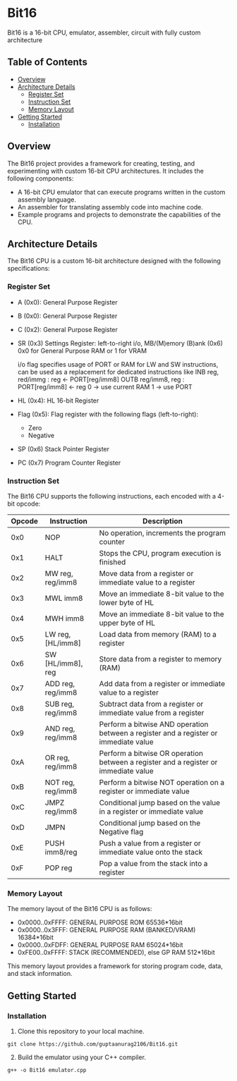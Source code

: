 # Bit16

Bit16 is a 16-bit CPU, emulator, assembler, circuit with fully custom architecture

## Table of Contents

-   [Overview](#overview)
-   [Architecture Details](#architecture-details)
    -   [Register Set](#register-set)
    -   [Instruction Set](#instruction-set)
    -   [Memory Layout](#memory-layout)
-   [Getting Started](#getting-started)
    -   [Installation](#installation)

## Overview

The Bit16 project provides a framework for creating, testing, and experimenting with custom 16-bit CPU architectures. It includes the following components:

-   A 16-bit CPU emulator that can execute programs written in the custom assembly language.
-   An assembler for translating assembly code into machine code.
-   Example programs and projects to demonstrate the capabilities of the CPU.

## Architecture Details

The Bit16 CPU is a custom 16-bit architecture designed with the following specifications:

### Register Set

-   A (0x0): General Purpose Register
-   B (0x0): General Purpose Register
-   C (0x2): General Purpose Register
-   SR (0x3) Settings Register: left-to-right
    i/o, MB/(M)emory (B)ank (0x6) 0x0 for General Purpose RAM or 1 for VRAM

    i/o flag specifies usage of PORT or RAM for LW and SW instructions, can be used as a replacement for dedicated instructions like
    INB reg, red/immg : reg <- PORT[reg/imm8]
    OUTB reg/imm8, reg : PORT[reg/imm8] <- reg
    0 -> use current RAM
    1 -> use PORT

-   HL (0x4): HL 16-bit Register
-   Flag (0x5): Flag register with the following flags (left-to-right):
    -   Zero
    -   Negative
-   SP (0x6) Stack Pointer Register
-   PC (0x7) Program Counter Register

### Instruction Set

The Bit16 CPU supports the following instructions, each encoded with a 4-bit opcode:

| Opcode | Instruction       | Description                                                                          |
| ------ | ----------------- | ------------------------------------------------------------------------------------ |
| 0x0    | NOP               | No operation, increments the program counter                                         |
| 0x1    | HALT              | Stops the CPU, program execution is finished                                         |
| 0x2    | MW reg, reg/imm8  | Move data from a register or immediate value to a register                           |
| 0x3    | MWL imm8          | Move an immediate 8-bit value to the lower byte of HL                                |
| 0x4    | MWH imm8          | Move an immediate 8-bit value to the upper byte of HL                                |
| 0x5    | LW reg, [HL/imm8] | Load data from memory (RAM) to a register                                            |
| 0x6    | SW [HL/imm8], reg | Store data from a register to memory (RAM)                                           |
| 0x7    | ADD reg, reg/imm8 | Add data from a register or immediate value to a register                            |
| 0x8    | SUB reg, reg/imm8 | Subtract data from a register or immediate value from a register                     |
| 0x9    | AND reg, reg/imm8 | Perform a bitwise AND operation between a register and a register or immediate value |
| 0xA    | OR reg, reg/imm8  | Perform a bitwise OR operation between a register and a register or immediate value  |
| 0xB    | NOT reg, reg/imm8 | Perform a bitwise NOT operation on a register or immediate value                     |
| 0xC    | JMPZ reg/imm8     | Conditional jump based on the value in a register or immediate value                 |
| 0xD    | JMPN              | Conditional jump based on the Negative flag                                          |
| 0xE    | PUSH imm8/reg     | Push a value from a register or immediate value onto the stack                       |
| 0xF    | POP reg           | Pop a value from the stack into a register                                           |

### Memory Layout

The memory layout of the Bit16 CPU is as follows:

-   0x0000..0xFFFF: GENERAL PURPOSE ROM 65536\*16bit
-   0x0000..0x3FFF: GENERAL PURPOSE RAM (BANKED/VRAM) 16384\*16bit
-   0x0000..0xFDFF: GENERAL PURPOSE RAM 65024\*16bit
-   0xFE00..0xFFFF: STACK (RECOMMENDED), else GP RAM 512\*16bit

This memory layout provides a framework for storing program code, data, and stack information.

## Getting Started

### Installation

1. Clone this repository to your local machine.

```shell
git clone https://github.com/guptaanurag2106/Bit16.git
```

2. Build the emulator using your C++ compiler.

```shell
g++ -o Bit16 emulator.cpp
```
